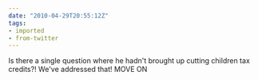 ```yaml
---
date: "2010-04-29T20:55:12Z"
tags:
- imported
- from-twitter
---
```

Is there a single question where he hadn't brought up cutting children tax credits?! We've addressed that! MOVE ON
